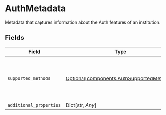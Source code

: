 # AuthMetadata

Metadata that captures information about the Auth features of an institution.


## Fields

| Field                                                                                        | Type                                                                                         | Required                                                                                     | Description                                                                                  |
| -------------------------------------------------------------------------------------------- | -------------------------------------------------------------------------------------------- | -------------------------------------------------------------------------------------------- | -------------------------------------------------------------------------------------------- |
| `supported_methods`                                                                          | [Optional[components.AuthSupportedMethods]](../../models/components/authsupportedmethods.md) | :heavy_check_mark:                                                                           | Metadata specifically related to which auth methods an institution supports.                 |
| `additional_properties`                                                                      | Dict[str, *Any*]                                                                             | :heavy_minus_sign:                                                                           | N/A                                                                                          |